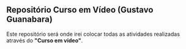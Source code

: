 ## Repositório Curso em Vídeo (Gustavo Guanabara)
Este repositório será onde irei colocar todas as atividades realizadas através do **"Curso em vídeo"**.